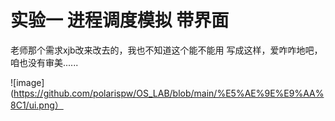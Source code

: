 # 实验一 进程调度模拟 带界面

老师那个需求xjb改来改去的，我也不知道这个能不能用
写成这样，爱咋咋地吧，咱也没有审美......

![image](https://github.com/polarispw/OS_LAB/blob/main/%E5%AE%9E%E9%AA%8C1/ui.png）
